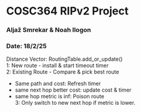 # COSC364 RIPv2 Project
### Aljaž Smrekar & Noah Ilogon
### Date: 18/2/25

Distance Vector:
RoutingTable.add_or_update()  
1: New route - install & start timeout timer  
2: Existing Route - Compare & pick best route  
  - Same path and cost: Refresh timer  
  - same next hop better cost: update cost & timer  
  - same hop metric is inf: Poison route  
3: Only switch to new next hop if metric is lower.  


